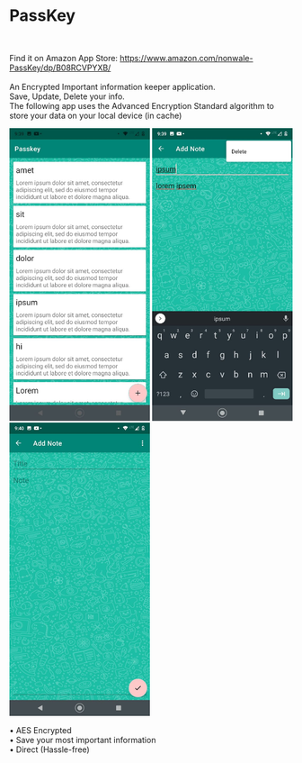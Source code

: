 # PassKey
<br>


Find it on Amazon App Store: https://www.amazon.com/nonwale-PassKey/dp/B08RCVPYXB/   <br>
<br>
An Encrypted Important information keeper application.  
Save, Update, Delete your info.<br>
The following app uses the Advanced Encryption Standard algorithm to store your data on your local device (in cache)




<img src="WhatsApp Image 2021-01-02 at 9.40.28 PM (2).jpeg" width=250>
<img src="WhatsApp Image 2021-01-02 at 9.40.28 PM (1).jpeg" width=250>
<img src="WhatsApp Image 2021-01-02 at 9.40.28 PM.jpeg" width=250>







• AES Encrypted<br>
• Save your most important information<br>
• Direct (Hassle-free)
